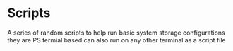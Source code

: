 # Scripts
A series of random scripts to help run basic system storage configurations 
they are PS termial based can also run on any other terminal as a script file 

